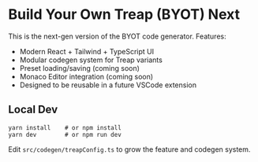 # Build Your Own Treap (BYOT) Next

This is the next-gen version of the BYOT code generator. Features:
- Modern React + Tailwind + TypeScript UI
- Modular codegen system for Treap variants
- Preset loading/saving (coming soon)
- Monaco Editor integration (coming soon)
- Designed to be reusable in a future VSCode extension

## Local Dev

```
yarn install    # or npm install
yarn dev        # or npm run dev
```

Edit `src/codegen/treapConfig.ts` to grow the feature and codegen system.
